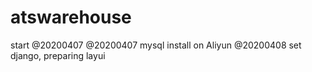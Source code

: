 # atswarehouse
start @20200407
@20200407 mysql install on Aliyun
@20200408 set django, preparing layui
